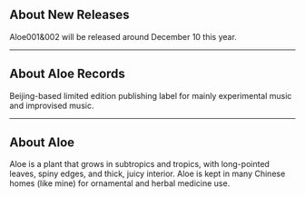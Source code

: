 ## About New Releases

Aloe001&002 will be released around December 10 this year.

- - -

## About Aloe Records

Beijing-based limited edition publishing label for mainly experimental music and improvised music.

- - -

## About Aloe

Aloe is a plant that grows in subtropics and tropics, with long-pointed leaves, spiny edges, and thick, juicy interior. Aloe is kept in many Chinese homes (like mine) for ornamental and herbal medicine use.
